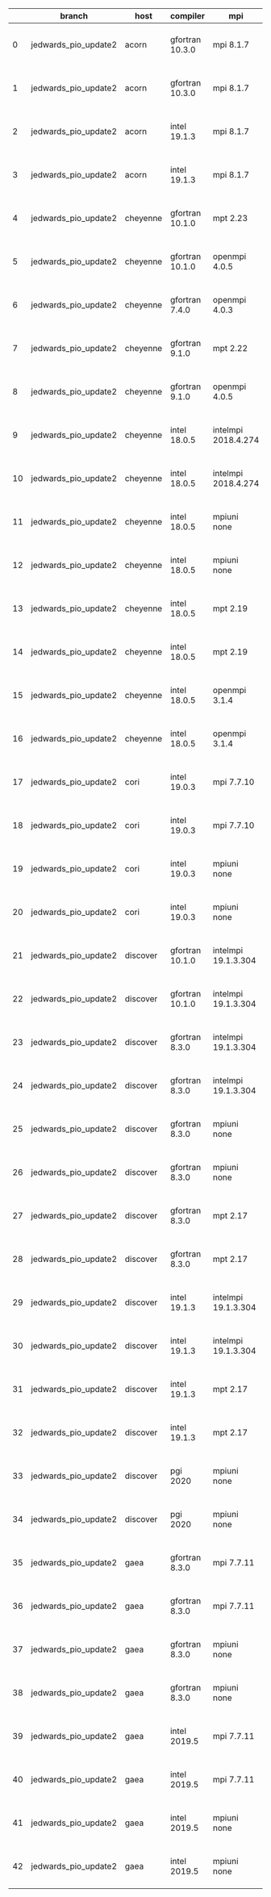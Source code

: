 |    | branch               | host     | compiler        | mpi                 | netcdf      | o_g   | os     | build   |   u_pass |   u_fail |   s_pass |   s_fail |   e_pass |   e_fail |   nuopc_pass |   nuopc_fail | artifacts_hash                                                                                                                                                                 | modified                  |
|----|----------------------|----------|-----------------|---------------------|-------------|-------|--------|---------|----------|----------|----------|----------|----------|----------|--------------|--------------|--------------------------------------------------------------------------------------------------------------------------------------------------------------------------------|---------------------------|
|  0 | jedwards_pio_update2 | acorn    | gfortran 10.3.0 | mpi 8.1.7           | 4.7.4 4.5.3 | O     | Unicos | pass    |    13647 |        0 |       49 |        0 |       80 |        0 |           50 |            0 | [artifacts](https://github.com/esmf-org/esmf-test-artifacts/tree/4d6f380b7a312eee1d76019ea4cd022c58edd27e/jedwards_pio_update2/acorn/gfortran/10.3.0/O/mpi/8.1.7)              | 2022-03-18 01:54:13 +0000 |
|  1 | jedwards_pio_update2 | acorn    | gfortran 10.3.0 | mpi 8.1.7           | 4.7.4 4.5.3 | g     | Unicos | pass    |    13647 |        0 |       49 |        0 |       80 |        0 |           50 |            0 | [artifacts](https://github.com/esmf-org/esmf-test-artifacts/tree/8c1e6982a399c0af95b5af34ef05615f177ad5e8/jedwards_pio_update2/acorn/gfortran/10.3.0/g/mpi/8.1.7)              | 2022-03-18 02:02:07 +0000 |
|  2 | jedwards_pio_update2 | acorn    | intel 19.1.3    | mpi 8.1.7           | 4.7.4 4.5.3 | O     | Unicos | pass    |    13647 |        0 |       49 |        0 |       80 |        0 |           50 |            0 | [artifacts](https://github.com/esmf-org/esmf-test-artifacts/tree/e9078b9180dea922629e3c34f176a5695de14c02/jedwards_pio_update2/acorn/intel/19.1.3/O/mpi/8.1.7)                 | 2022-03-18 01:57:16 +0000 |
|  3 | jedwards_pio_update2 | acorn    | intel 19.1.3    | mpi 8.1.7           | 4.7.4 4.5.3 | g     | Unicos | pass    |    13647 |        0 |       49 |        0 |       80 |        0 |           50 |            0 | [artifacts](https://github.com/esmf-org/esmf-test-artifacts/tree/67c0a51eeb129b306238e3d649fdc8a419b845ef/jedwards_pio_update2/acorn/intel/19.1.3/g/mpi/8.1.7)                 | 2022-03-18 01:57:35 +0000 |
|  4 | jedwards_pio_update2 | cheyenne | gfortran 10.1.0 | mpt 2.23            | 4.7.4 4.5.3 | O     | Linux  | pass    |    13647 |        0 |       49 |        0 |       80 |        0 |           50 |            0 | [artifacts](https://github.com/esmf-org/esmf-test-artifacts/tree/47c81b10f468e24d4d3a5d591c6bcc87f44a59b9/jedwards_pio_update2/cheyenne/gfortran/10.1.0/O/mpt/2.23)            | 2022-03-18 06:37:35 -0600 |
|  5 | jedwards_pio_update2 | cheyenne | gfortran 10.1.0 | openmpi 4.0.5       | 4.7.4 4.5.3 | O     | Linux  | pass    |    13647 |        0 |       49 |        0 |       80 |        0 |           50 |            0 | [artifacts](https://github.com/esmf-org/esmf-test-artifacts/tree/7e50e8ec7efa7152d6bb84db16e2b9d3efa87a52/jedwards_pio_update2/cheyenne/gfortran/10.1.0/O/openmpi/4.0.5)       | 2022-03-18 06:43:07 -0600 |
|  6 | jedwards_pio_update2 | cheyenne | gfortran 7.4.0  | openmpi 4.0.3       | 4.7.3 4.5.2 | O     | Linux  | pass    |    13647 |        0 |       49 |        0 |       80 |        0 |           50 |            0 | [artifacts](https://github.com/esmf-org/esmf-test-artifacts/tree/47c81b10f468e24d4d3a5d591c6bcc87f44a59b9/jedwards_pio_update2/cheyenne/gfortran/7.4.0/O/openmpi/4.0.3)        | 2022-03-18 06:37:35 -0600 |
|  7 | jedwards_pio_update2 | cheyenne | gfortran 9.1.0  | mpt 2.22            | 4.7.3 4.5.2 | O     | Linux  | pass    |    13647 |        0 |       49 |        0 |       80 |        0 |           50 |            0 | [artifacts](https://github.com/esmf-org/esmf-test-artifacts/tree/0d3a6b98a11cf176361738ece3fab93e87911034/jedwards_pio_update2/cheyenne/gfortran/9.1.0/O/mpt/2.22)             | 2022-03-18 06:35:56 -0600 |
|  8 | jedwards_pio_update2 | cheyenne | gfortran 9.1.0  | openmpi 4.0.5       | 4.7.3 4.5.2 | O     | Linux  | pass    |    13647 |        0 |       49 |        0 |       80 |        0 |           50 |            0 | [artifacts](https://github.com/esmf-org/esmf-test-artifacts/tree/d69a060b7013df3812d44cc1d7925c1fd228d575/jedwards_pio_update2/cheyenne/gfortran/9.1.0/O/openmpi/4.0.5)        | 2022-03-18 06:39:57 -0600 |
|  9 | jedwards_pio_update2 | cheyenne | intel 18.0.5    | intelmpi 2018.4.274 | 4.6.3 4.4.4 | O     | Linux  | pass    |    13647 |        0 |       49 |        0 |       80 |        0 |           50 |            0 | [artifacts](https://github.com/esmf-org/esmf-test-artifacts/tree/a9b00e9b64a6557c92a725b73fde50a2f45d9491/jedwards_pio_update2/cheyenne/intel/18.0.5/O/intelmpi/2018.4.274)    | 2022-03-17 20:01:10 -0600 |
| 10 | jedwards_pio_update2 | cheyenne | intel 18.0.5    | intelmpi 2018.4.274 | 4.6.3 4.4.4 | g     | Linux  | pass    |    13647 |        0 |       49 |        0 |       80 |        0 |           50 |            0 | [artifacts](https://github.com/esmf-org/esmf-test-artifacts/tree/3d5e4be7b82246c7a9d8bcfd4d1f22a88980aadb/jedwards_pio_update2/cheyenne/intel/18.0.5/g/intelmpi/2018.4.274)    | 2022-03-17 20:11:09 -0600 |
| 11 | jedwards_pio_update2 | cheyenne | intel 18.0.5    | mpiuni none         | 4.8.1 4.5.3 | O     | Linux  | pass    |    12121 |        0 |        8 |        0 |       43 |        0 |            0 |           50 | [artifacts](https://github.com/esmf-org/esmf-test-artifacts/tree/ee151af45b92da063bbb52917767fac5fc1d4c41/jedwards_pio_update2/cheyenne/intel/18.0.5/O/mpiuni/none)            | 2022-03-17 19:36:03 -0600 |
| 12 | jedwards_pio_update2 | cheyenne | intel 18.0.5    | mpiuni none         | 4.8.1 4.5.3 | g     | Linux  | pass    |    12121 |        0 |        8 |        0 |       43 |        0 |            0 |           50 | [artifacts](https://github.com/esmf-org/esmf-test-artifacts/tree/e1f238e51262d6ba754eb2b9160863402bf5cfcd/jedwards_pio_update2/cheyenne/intel/18.0.5/g/mpiuni/none)            | 2022-03-17 19:45:48 -0600 |
| 13 | jedwards_pio_update2 | cheyenne | intel 18.0.5    | mpt 2.19            | 4.6.3 4.4.4 | O     | Linux  | pass    |    13647 |        0 |       49 |        0 |       80 |        0 |            0 |           50 | [artifacts](https://github.com/esmf-org/esmf-test-artifacts/tree/18aaafe5f0de15d82a7209acce6e9fbb90ae8ab4/jedwards_pio_update2/cheyenne/intel/18.0.5/O/mpt/2.19)               | 2022-03-17 20:08:13 -0600 |
| 14 | jedwards_pio_update2 | cheyenne | intel 18.0.5    | mpt 2.19            | 4.6.3 4.4.4 | g     | Linux  | pass    |    13647 |        0 |       49 |        0 |       80 |        0 |            0 |           50 | [artifacts](https://github.com/esmf-org/esmf-test-artifacts/tree/8966b8dcf6656cd1a70f3e913f8758d828129878/jedwards_pio_update2/cheyenne/intel/18.0.5/g/mpt/2.19)               | 2022-03-17 20:13:41 -0600 |
| 15 | jedwards_pio_update2 | cheyenne | intel 18.0.5    | openmpi 3.1.4       | 4.6.3 4.4.4 | O     | Linux  | pass    |    13647 |        0 |       49 |        0 |       80 |        0 |           50 |            0 | [artifacts](https://github.com/esmf-org/esmf-test-artifacts/tree/4029c147c7ab5644ad52b9de50fd492ae3bc32ea/jedwards_pio_update2/cheyenne/intel/18.0.5/O/openmpi/3.1.4)          | 2022-03-17 20:01:47 -0600 |
| 16 | jedwards_pio_update2 | cheyenne | intel 18.0.5    | openmpi 3.1.4       | 4.6.3 4.4.4 | g     | Linux  | pass    |    13647 |        0 |       49 |        0 |       80 |        0 |           50 |            0 | [artifacts](https://github.com/esmf-org/esmf-test-artifacts/tree/bfed2ee1122b84f16feccae912da6774ff0d75de/jedwards_pio_update2/cheyenne/intel/18.0.5/g/openmpi/3.1.4)          | 2022-03-17 20:09:34 -0600 |
| 17 | jedwards_pio_update2 | cori     | intel 19.0.3    | mpi 7.7.10          | 4.6.3 4.4.5 | O     | Unicos | pass    |    13277 |      370 |       49 |        0 |       79 |        1 |           38 |           12 | [artifacts](https://github.com/esmf-org/esmf-test-artifacts/tree/78f2d86f0574f12c5a3a31a2c822adefaf9e0971/jedwards_pio_update2/cori/intel/19.0.3/O/mpi/7.7.10)                 | 2022-03-18 05:44:34 -0700 |
| 18 | jedwards_pio_update2 | cori     | intel 19.0.3    | mpi 7.7.10          | 4.6.3 4.4.5 | g     | Unicos | pass    |    13277 |      370 |       49 |        0 |       78 |        2 |           38 |           12 | [artifacts](https://github.com/esmf-org/esmf-test-artifacts/tree/e78ba1e2c9a2a0f8d8212f408e6b66345367b69b/jedwards_pio_update2/cori/intel/19.0.3/g/mpi/7.7.10)                 | 2022-03-18 04:30:53 -0700 |
| 19 | jedwards_pio_update2 | cori     | intel 19.0.3    | mpiuni none         | 4.6.3 4.4.5 | O     | Unicos | pass    |    12106 |       15 |        8 |        0 |       43 |        0 |            0 |           50 | [artifacts](https://github.com/esmf-org/esmf-test-artifacts/tree/8f49530462c0effcf9ee3b1296f8f8c1680d5b3c/jedwards_pio_update2/cori/intel/19.0.3/O/mpiuni/none)                | 2022-03-18 03:40:21 -0700 |
| 20 | jedwards_pio_update2 | cori     | intel 19.0.3    | mpiuni none         | 4.6.3 4.4.5 | g     | Unicos | pass    |    12106 |       15 |        8 |        0 |       43 |        0 |            0 |           50 | [artifacts](https://github.com/esmf-org/esmf-test-artifacts/tree/2d7710b2c980735d5d4541398f7cdde312361a22/jedwards_pio_update2/cori/intel/19.0.3/g/mpiuni/none)                | 2022-03-18 04:01:48 -0700 |
| 21 | jedwards_pio_update2 | discover | gfortran 10.1.0 | intelmpi 19.1.3.304 | N/A N/A     | O     | Linux  | pass    |    13632 |       15 |       49 |        0 |       80 |        0 |           50 |            0 | [artifacts](https://github.com/esmf-org/esmf-test-artifacts/tree/be80b1942c929b73e4ea044b91836ca9870b222c/jedwards_pio_update2/discover/gfortran/10.1.0/O/intelmpi/19.1.3.304) | 2022-03-18 01:41:49 -0400 |
| 22 | jedwards_pio_update2 | discover | gfortran 10.1.0 | intelmpi 19.1.3.304 | N/A N/A     | g     | Linux  | pass    |    13632 |       15 |       49 |        0 |       80 |        0 |           50 |            0 | [artifacts](https://github.com/esmf-org/esmf-test-artifacts/tree/e9e02850e61d638d9c6c892979571d642e65bf2c/jedwards_pio_update2/discover/gfortran/10.1.0/g/intelmpi/19.1.3.304) | 2022-03-18 02:15:09 -0400 |
| 23 | jedwards_pio_update2 | discover | gfortran 8.3.0  | intelmpi 19.1.3.304 | N/A N/A     | O     | Linux  | pass    |    13632 |       15 |       49 |        0 |       80 |        0 |           50 |            0 | [artifacts](https://github.com/esmf-org/esmf-test-artifacts/tree/fb79a923baa170335986ca61f729f50783fae894/jedwards_pio_update2/discover/gfortran/8.3.0/O/intelmpi/19.1.3.304)  | 2022-03-18 01:40:59 -0400 |
| 24 | jedwards_pio_update2 | discover | gfortran 8.3.0  | intelmpi 19.1.3.304 | N/A N/A     | g     | Linux  | pass    |    13632 |       15 |       49 |        0 |       80 |        0 |           50 |            0 | [artifacts](https://github.com/esmf-org/esmf-test-artifacts/tree/2bc9d37c020dca5d1f3954fd30b936562f7cdde7/jedwards_pio_update2/discover/gfortran/8.3.0/g/intelmpi/19.1.3.304)  | 2022-03-18 01:52:58 -0400 |
| 25 | jedwards_pio_update2 | discover | gfortran 8.3.0  | mpiuni none         | N/A N/A     | O     | Linux  | pass    |    12121 |        0 |        8 |        0 |       43 |        0 |            0 |           50 | [artifacts](https://github.com/esmf-org/esmf-test-artifacts/tree/0b78cea916c70fbd438d15aecc7b609f8ba5872b/jedwards_pio_update2/discover/gfortran/8.3.0/O/mpiuni/none)          | 2022-03-18 01:30:16 -0400 |
| 26 | jedwards_pio_update2 | discover | gfortran 8.3.0  | mpiuni none         | N/A N/A     | g     | Linux  | pass    |    12121 |        0 |        8 |        0 |       43 |        0 |            0 |           50 | [artifacts](https://github.com/esmf-org/esmf-test-artifacts/tree/a3287818d53be03dcbad1f5f723e644a0cb4ec08/jedwards_pio_update2/discover/gfortran/8.3.0/g/mpiuni/none)          | 2022-03-18 01:44:33 -0400 |
| 27 | jedwards_pio_update2 | discover | gfortran 8.3.0  | mpt 2.17            | N/A N/A     | O     | Linux  | pass    |    13647 |        0 |       49 |        0 |       80 |        0 |           46 |            4 | [artifacts](https://github.com/esmf-org/esmf-test-artifacts/tree/29ad96a4c610ca813324a1d2fbfdc36990d0353e/jedwards_pio_update2/discover/gfortran/8.3.0/O/mpt/2.17)             | 2022-03-18 01:34:07 -0400 |
| 28 | jedwards_pio_update2 | discover | gfortran 8.3.0  | mpt 2.17            | N/A N/A     | g     | Linux  | pass    |    13647 |        0 |       49 |        0 |       80 |        0 |           46 |            4 | [artifacts](https://github.com/esmf-org/esmf-test-artifacts/tree/a3287818d53be03dcbad1f5f723e644a0cb4ec08/jedwards_pio_update2/discover/gfortran/8.3.0/g/mpt/2.17)             | 2022-03-18 01:44:33 -0400 |
| 29 | jedwards_pio_update2 | discover | intel 19.1.3    | intelmpi 19.1.3.304 | 4.8.0 4.5.4 | O     | Linux  | pass    |    13647 |        0 |       49 |        0 |       80 |        0 |           50 |            0 | [artifacts](https://github.com/esmf-org/esmf-test-artifacts/tree/3f72e74714cb019097f9fc64fec1cb0f1e40401a/jedwards_pio_update2/discover/intel/19.1.3/O/intelmpi/19.1.3.304)    | 2022-03-18 01:53:18 -0400 |
| 30 | jedwards_pio_update2 | discover | intel 19.1.3    | intelmpi 19.1.3.304 | 4.8.0 4.5.4 | g     | Linux  | pass    |    13647 |        0 |       49 |        0 |       80 |        0 |           50 |            0 | [artifacts](https://github.com/esmf-org/esmf-test-artifacts/tree/e763a8b2488b7955626647bb7826a1fe3701a807/jedwards_pio_update2/discover/intel/19.1.3/g/intelmpi/19.1.3.304)    | 2022-03-18 02:03:56 -0400 |
| 31 | jedwards_pio_update2 | discover | intel 19.1.3    | mpt 2.17            | 4.8.0 4.5.4 | O     | Linux  | pass    |    13647 |        0 |       49 |        0 |       80 |        0 |            0 |           50 | [artifacts](https://github.com/esmf-org/esmf-test-artifacts/tree/bee5a6984a5d619b3dacdc51843b6b1e63e57423/jedwards_pio_update2/discover/intel/19.1.3/O/mpt/2.17)               | 2022-03-18 01:48:01 -0400 |
| 32 | jedwards_pio_update2 | discover | intel 19.1.3    | mpt 2.17            | 4.8.0 4.5.4 | g     | Linux  | pass    |    13647 |        0 |       49 |        0 |       80 |        0 |            0 |           50 | [artifacts](https://github.com/esmf-org/esmf-test-artifacts/tree/2bc9d37c020dca5d1f3954fd30b936562f7cdde7/jedwards_pio_update2/discover/intel/19.1.3/g/mpt/2.17)               | 2022-03-18 01:52:58 -0400 |
| 33 | jedwards_pio_update2 | discover | pgi 2020        | mpiuni none         | N/A N/A     | O     | Linux  | pass    |    11499 |      622 |        6 |        2 |       40 |        3 |            0 |           50 | [artifacts](https://github.com/esmf-org/esmf-test-artifacts/tree/7ad7098cc044c7755997d9a77850786f56a4eeee/jedwards_pio_update2/discover/pgi/2020/O/mpiuni/none)                | 2022-03-18 02:49:45 -0400 |
| 34 | jedwards_pio_update2 | discover | pgi 2020        | mpiuni none         | N/A N/A     | g     | Linux  | pass    |    11499 |      622 |        4 |        4 |       40 |        3 |            0 |           50 | [artifacts](https://github.com/esmf-org/esmf-test-artifacts/tree/3e6a0d84678eb049dcca5ea3a64d9f9910622bf3/jedwards_pio_update2/discover/pgi/2020/g/mpiuni/none)                | 2022-03-18 03:29:13 -0400 |
| 35 | jedwards_pio_update2 | gaea     | gfortran 8.3.0  | mpi 7.7.11          | 4.6.3 4.4.5 | O     | Unicos | pass    |    13646 |        1 |       49 |        0 |       80 |        0 |           47 |            3 | [artifacts](https://github.com/esmf-org/esmf-test-artifacts/tree/3e51e28b1d8ec99170162d44829fa865f2ef8cc9/jedwards_pio_update2/gaea/gfortran/8.3.0/O/mpi/7.7.11)               | 2022-03-18 02:10:33 -0400 |
| 36 | jedwards_pio_update2 | gaea     | gfortran 8.3.0  | mpi 7.7.11          | 4.6.3 4.4.5 | g     | Unicos | pass    |    13646 |        1 |       49 |        0 |       80 |        0 |           47 |            3 | [artifacts](https://github.com/esmf-org/esmf-test-artifacts/tree/7815d7420ba6c69eba7b3c9332fc0c2026176684/jedwards_pio_update2/gaea/gfortran/8.3.0/g/mpi/7.7.11)               | 2022-03-18 02:49:18 -0400 |
| 37 | jedwards_pio_update2 | gaea     | gfortran 8.3.0  | mpiuni none         | 4.6.3 4.4.5 | O     | Unicos | pass    |    12121 |        0 |        8 |        0 |       43 |        0 |            0 |           50 | [artifacts](https://github.com/esmf-org/esmf-test-artifacts/tree/3e19e875b0c39be9ed4e8c45ea34c2fbf2496b09/jedwards_pio_update2/gaea/gfortran/8.3.0/O/mpiuni/none)              | 2022-03-18 01:51:27 -0400 |
| 38 | jedwards_pio_update2 | gaea     | gfortran 8.3.0  | mpiuni none         | 4.6.3 4.4.5 | g     | Unicos | pass    |    12121 |        0 |        8 |        0 |       43 |        0 |            0 |           50 | [artifacts](https://github.com/esmf-org/esmf-test-artifacts/tree/1b5b756a875932786cbfb377b0de000a41cdc7a1/jedwards_pio_update2/gaea/gfortran/8.3.0/g/mpiuni/none)              | 2022-03-18 02:25:35 -0400 |
| 39 | jedwards_pio_update2 | gaea     | intel 2019.5    | mpi 7.7.11          | 4.6.3 4.4.5 | O     | Unicos | pass    |    13632 |       15 |       49 |        0 |       80 |        0 |           47 |            3 | [artifacts](https://github.com/esmf-org/esmf-test-artifacts/tree/3e19e875b0c39be9ed4e8c45ea34c2fbf2496b09/jedwards_pio_update2/gaea/intel/2019.5/O/mpi/7.7.11)                 | 2022-03-18 01:51:27 -0400 |
| 40 | jedwards_pio_update2 | gaea     | intel 2019.5    | mpi 7.7.11          | 4.6.3 4.4.5 | g     | Unicos | pass    |    13632 |       15 |       49 |        0 |       80 |        0 |           47 |            3 | [artifacts](https://github.com/esmf-org/esmf-test-artifacts/tree/5bde144aff70c00f94928d5b8d5c60aabc03bcf1/jedwards_pio_update2/gaea/intel/2019.5/g/mpi/7.7.11)                 | 2022-03-18 02:14:10 -0400 |
| 41 | jedwards_pio_update2 | gaea     | intel 2019.5    | mpiuni none         | 4.6.3 4.4.5 | O     | Unicos | pass    |    12106 |       15 |        8 |        0 |       43 |        0 |            0 |           50 | [artifacts](https://github.com/esmf-org/esmf-test-artifacts/tree/0574f319f56cddb55849789751d617730ea11e6e/jedwards_pio_update2/gaea/intel/2019.5/O/mpiuni/none)                | 2022-03-18 01:32:36 -0400 |
| 42 | jedwards_pio_update2 | gaea     | intel 2019.5    | mpiuni none         | 4.6.3 4.4.5 | g     | Unicos | pass    |    12106 |       15 |        8 |        0 |       43 |        0 |            0 |           50 | [artifacts](https://github.com/esmf-org/esmf-test-artifacts/tree/c1fdc31cb822d52960445a2a16259f516a611573/jedwards_pio_update2/gaea/intel/2019.5/g/mpiuni/none)                | 2022-03-18 01:52:58 -0400 |